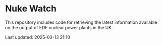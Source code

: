 # Nuke Watch

This repository includes code for retrieving the latest information available on the output of EDF nuclear power plants in the UK.

Last updated: 2025-03-13 21:10